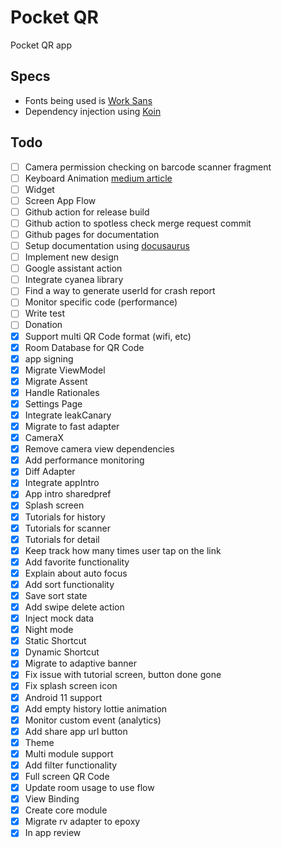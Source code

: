 # Pocket QR

Pocket QR app

## Specs
* Fonts being used is [Work Sans](https://fonts.google.com/specimen/Work+Sans)
* Dependency injection using [Koin](https://insert-koin.io/)

## Todo

- [ ] Camera permission checking on barcode scanner fragment
- [ ] Keyboard Animation [medium article](https://medium.com/androiddevelopers/animating-your-keyboard-fb776a8fb66d)
- [ ] Widget
- [ ] Screen App Flow
- [ ] Github action for release build
- [ ] Github action to spotless check merge request commit
- [ ] Github pages for documentation
- [ ] Setup documentation using [docusaurus](https://v2.docusaurus.io/docs/)
- [ ] Implement new design
- [ ] Google assistant action
- [ ] Integrate cyanea library
- [ ] Find a way to generate userId for crash report
- [ ] Monitor specific code (performance)
- [ ] Write test
- [ ] Donation
- [x] Support multi QR Code format (wifi, etc)
- [x] Room Database for QR Code
- [x] app signing
- [x] Migrate ViewModel
- [x] Migrate Assent
- [x] Handle Rationales
- [x] Settings Page
- [x] Integrate leakCanary
- [x] Migrate to fast adapter
- [x] CameraX
- [x] Remove camera view dependencies
- [x] Add performance monitoring
- [x] Diff Adapter
- [x] Integrate appIntro
- [x] App intro sharedpref
- [x] Splash screen
- [x] Tutorials for history
- [x] Tutorials for scanner
- [x] Tutorials for detail
- [x] Keep track how many times user tap on the link
- [x] Add favorite functionality
- [x] Explain about auto focus
- [x] Add sort functionality
- [x] Save sort state
- [x] Add swipe delete action
- [x] Inject mock data
- [x] Night mode
- [x] Static Shortcut
- [x] Dynamic Shortcut
- [x] Migrate to adaptive banner
- [x] Fix issue with tutorial screen, button done gone
- [x] Fix splash screen icon
- [x] Android 11 support
- [x] Add empty history lottie animation
- [x] Monitor custom event (analytics)
- [x] Add share app url button
- [x] Theme
- [x] Multi module support
- [x] Add filter functionality
- [x] Full screen QR Code
- [x] Update room usage to use flow
- [x] View Binding
- [x] Create core module
- [x] Migrate rv adapter to epoxy
- [x] In app review
